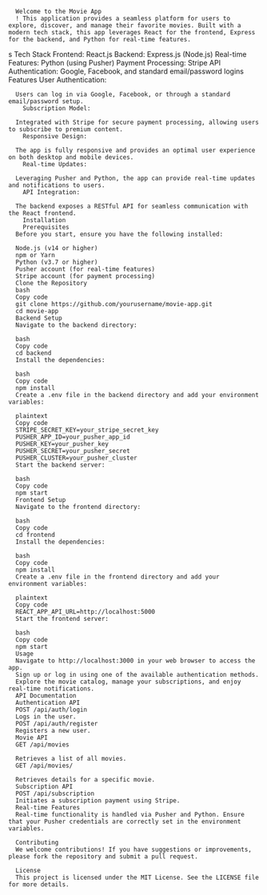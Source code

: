    
      Welcome to the Movie App
      ! This application provides a seamless platform for users to explore, discover, and manage their favorite movies. Built with a modern tech stack, this app leverages React for the frontend, Express for the backend, and Python for real-time features.
  s
      Tech Stack
        Frontend: React.js
        Backend: Express.js (Node.js)
        Real-time Features: Python (using Pusher)
        Payment Processing: Stripe API
        Authentication: Google, Facebook, and standard email/password logins
      Features
        User Authentication:
  
      Users can log in via Google, Facebook, or through a standard email/password setup.
        Subscription Model:
      
      Integrated with Stripe for secure payment processing, allowing users to subscribe to premium content.
        Responsive Design:
      
      The app is fully responsive and provides an optimal user experience on both desktop and mobile devices.
        Real-time Updates:
      
      Leveraging Pusher and Python, the app can provide real-time updates and notifications to users.
        API Integration:
      
      The backend exposes a RESTful API for seamless communication with the React frontend.
        Installation
        Prerequisites
      Before you start, ensure you have the following installed:
      
      Node.js (v14 or higher)
      npm or Yarn
      Python (v3.7 or higher)
      Pusher account (for real-time features)
      Stripe account (for payment processing)
      Clone the Repository
      bash
      Copy code
      git clone https://github.com/yourusername/movie-app.git
      cd movie-app
      Backend Setup
      Navigate to the backend directory:
    
      bash
      Copy code
      cd backend
      Install the dependencies:
      
      bash
      Copy code
      npm install
      Create a .env file in the backend directory and add your environment variables:
      
      plaintext
      Copy code
      STRIPE_SECRET_KEY=your_stripe_secret_key
      PUSHER_APP_ID=your_pusher_app_id
      PUSHER_KEY=your_pusher_key
      PUSHER_SECRET=your_pusher_secret
      PUSHER_CLUSTER=your_pusher_cluster
      Start the backend server:
      
      bash
      Copy code
      npm start
      Frontend Setup
      Navigate to the frontend directory:
      
      bash
      Copy code
      cd frontend
      Install the dependencies:
      
      bash
      Copy code
      npm install
      Create a .env file in the frontend directory and add your environment variables:
      
      plaintext
      Copy code
      REACT_APP_API_URL=http://localhost:5000
      Start the frontend server:
      
      bash
      Copy code
      npm start
      Usage
      Navigate to http://localhost:3000 in your web browser to access the app.
      Sign up or log in using one of the available authentication methods.
      Explore the movie catalog, manage your subscriptions, and enjoy real-time notifications.
      API Documentation
      Authentication API
      POST /api/auth/login
      Logs in the user.
      POST /api/auth/register
      Registers a new user.
      Movie API
      GET /api/movies
      
      Retrieves a list of all movies.
      GET /api/movies/
      
      Retrieves details for a specific movie.
      Subscription API
      POST /api/subscription
      Initiates a subscription payment using Stripe.
      Real-time Features
      Real-time functionality is handled via Pusher and Python. Ensure that your Pusher credentials are correctly set in the environment variables.
      
      Contributing
      We welcome contributions! If you have suggestions or improvements, please fork the repository and submit a pull request.
      
      License
      This project is licensed under the MIT License. See the LICENSE file for more details.
    
